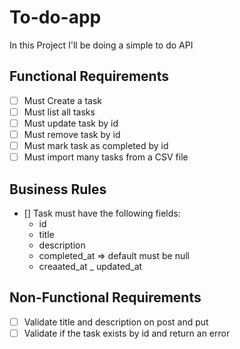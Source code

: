 # To-do-app

In this Project I'll be doing a simple to do API

## Functional Requirements
- [ ] Must Create a task
- [ ] Must list all tasks
- [ ] Must update task by id
- [ ] Must remove task by id
- [ ] Must mark task as completed by id
- [ ] Must import many tasks from a CSV file

## Business Rules
- [] Task must have the following fields:
  - id 
  - title 
  - description
  - completed_at => default must be null
  - creaated_at
  _ updated_at

## Non-Functional Requirements

- [ ] Validate title and description on post and put
- [ ] Validate if the task exists by id and return an error
